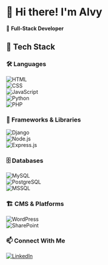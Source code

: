 # 👋 Hi there! I'm Alvy  

🚀 **Full-Stack Developer** 

## 🔧 Tech Stack  

### 🛠 Languages  
![HTML](https://img.shields.io/badge/HTML5-E34F26?style=for-the-badge&logo=html5&logoColor=white)  
![CSS](https://img.shields.io/badge/CSS3-1572B6?style=for-the-badge&logo=css3&logoColor=white)  
![JavaScript](https://img.shields.io/badge/JavaScript-F7DF1E?style=for-the-badge&logo=javascript&logoColor=black)  
![Python](https://img.shields.io/badge/Python-3776AB?style=for-the-badge&logo=python&logoColor=white)  
![PHP](https://img.shields.io/badge/PHP-777BB4?style=for-the-badge&logo=php&logoColor=white)  

### 🚀 Frameworks & Libraries  
![Django](https://img.shields.io/badge/Django-092E20?style=for-the-badge&logo=django&logoColor=white)  
![Node.js](https://img.shields.io/badge/Node.js-43853D?style=for-the-badge&logo=node.js&logoColor=white)  
![Express.js](https://img.shields.io/badge/Express.js-000000?style=for-the-badge&logo=express&logoColor=white)  

### 🗄️ Databases  
![MySQL](https://img.shields.io/badge/MySQL-4479A1?style=for-the-badge&logo=mysql&logoColor=white)  
![PostgreSQL](https://img.shields.io/badge/PostgreSQL-336791?style=for-the-badge&logo=postgresql&logoColor=white)  
![MSSQL](https://img.shields.io/badge/MSSQL-CC2927?style=for-the-badge&logo=microsoft-sql-server&logoColor=white)  

### 🏗️ CMS & Platforms  
![WordPress](https://img.shields.io/badge/WordPress-21759B?style=for-the-badge&logo=wordpress&logoColor=white)  
![SharePoint](https://img.shields.io/badge/SharePoint-0078D4?style=for-the-badge&logo=microsoft-sharepoint&logoColor=white)  


### 📫 Connect With Me  
[![LinkedIn](https://img.shields.io/badge/LinkedIn-0A66C2?style=for-the-badge&logo=linkedin&logoColor=white)](https://www.linkedin.com/in/alvy-depositar/)  

